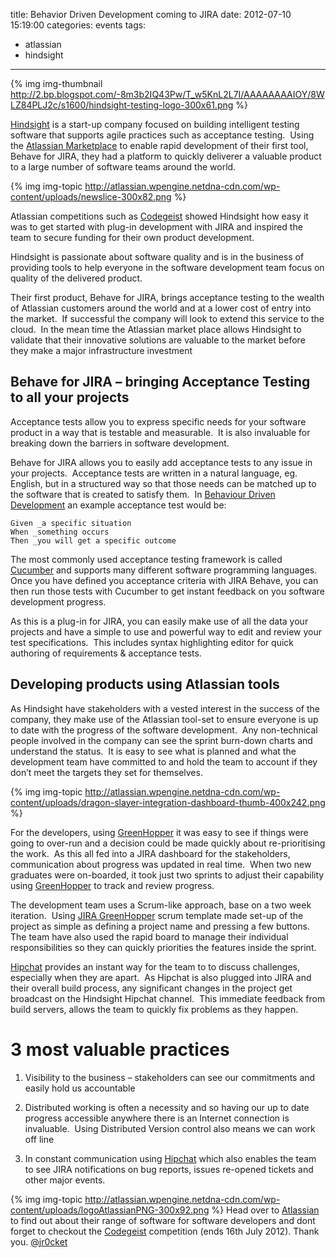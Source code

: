 title: Behavior Driven Development coming to JIRA
date: 2012-07-10 15:19:00
categories: events
tags: 
- atlassian 
- hindsight
---

{% img img-thumbnail http://2.bp.blogspot.com/-8m3b2IQ43Pw/T_w5KnL2L7I/AAAAAAAAIOY/8WLZ84PLJ2c/s1600/hindsight-testing-logo-300x61.png %}

[Hindsight](http://hindsighttesting.com/) is a start-up  company focused on building intelligent testing software that supports agile practices such as acceptance testing.&nbsp; Using the [Atlassian Marketplace](https://marketplace.atlassian.com/) to enable rapid development of their first tool, Behave for JIRA, they had a  platform to quickly deliverer a valuable product to a large number of  software teams around the world.

{% img img-topic http://atlassian.wpengine.netdna-cdn.com/wp-content/uploads/newslice-300x82.png %} 

Atlassian competitions such as [Codegeist](https://marketplace.atlassian.com/codegeist) showed Hindsight how easy it was to get started with plug-in  development with JIRA and inspired the team to secure funding for their  own product development. 
 
Hindsight is passionate about software quality and is in the business  of providing tools to help everyone in the software development team  focus on quality of the delivered product.

Their first product, Behave for JIRA, brings acceptance testing to the  wealth of Atlassian customers around the world and at a lower cost of  entry into the market.&nbsp; If successful the company will look to extend  this service to the cloud.&nbsp; In the mean time the Atlassian market place  allows Hindsight to validate that their innovative solutions are  valuable to the market before they make a major infrastructure  investment

## Behave for JIRA – bringing Acceptance Testing to all your projects

Acceptance tests allow you to express specific needs for your  software product in a way that is testable and measurable.&nbsp; It is also  invaluable for breaking down the barriers in software development.

Behave for JIRA allows you to easily add acceptance tests to any issue in  your projects.&nbsp; Acceptance tests are written in a natural  language, eg. English, but in a structured way so that those needs can  be matched up to the software that is created to satisfy them.&nbsp; In [Behaviour Driven Development](http://en.wikipedia.org/wiki/Behavior_Driven_Development "Wikipedia - Behavior Driven Development") an example acceptance test would be:

    Given _a specific situation
    When _something occurs
    Then _you will get a specific outcome

The most commonly used acceptance testing framework is called [Cucumber](http://cukes.info/ "Cucumber - making BDD more fun") and supports many different software programming languages.&nbsp; Once you  have defined you acceptance criteria with JIRA Behave, you can then run  those tests with Cucumber to get instant feedback on you software  development progress.

As this is a plug-in for JIRA, you can easily make use of all the  data your projects and have a simple to use and powerful way to edit and  review your test specifications.&nbsp; This includes syntax highlighting  editor for quick authoring of requirements &amp; acceptance tests.

##   Developing products using Atlassian tools

As Hindsight have stakeholders with a vested interest in the success  of the company, they make use of the Atlassian tool-set to ensure  everyone is up to date with the progress of the software development.&nbsp;  Any non-technical people involved in the company can see the sprint  burn-down charts and understand the status.&nbsp; It is easy to see what is  planned and what the development team have committed to and hold the  team to account if they don’t meet the targets they set for themselves.

{% img img-topic http://atlassian.wpengine.netdna-cdn.com/wp-content/uploads/dragon-slayer-integration-dashboard-thumb-400x242.png %} 

For the developers, using [GreenHopper](http://blogs.atlassian.com/2012/07/atlassian-inspires-uk-testing-startup/www.atlassian.com/software/greenhopper) it was easy to see if things were going to over-run and a decision  could be made quickly about re-prioritising the work.&nbsp; As this all fed  into a JIRA dashboard for the stakeholders, communication about progress  was updated in real time.&nbsp; When two new graduates were on-boarded, it  took just two sprints to adjust their capability using [GreenHopper](http://blogs.atlassian.com/2012/07/atlassian-inspires-uk-testing-startup/www.atlassian.com/software/greenhopper) to track and review progress.

The development team uses a Scrum-like approach, base on a two week iteration.&nbsp; Using [JIRA GreenHopper](http://blogs.atlassian.com/2012/07/atlassian-inspires-uk-testing-startup/www.atlassian.com/software/greenhopper) scrum template made set-up of the project as simple as defining a  project name and pressing a few buttons. The team have also used the  rapid board to manage their individual responsibilities so they can  quickly priorities the features inside the sprint.

[Hipchat](http://www.hipchat.com/) provides  an instant way for the team to to discuss challenges, especially when  they are apart.&nbsp; As Hipchat is also plugged into JIRA and their overall  build process, any significant changes in the project get broadcast on  the Hindsight Hipchat channel.&nbsp; This immediate feedback from build  servers, allows the team to quickly fix problems as they happen.

# 3 most valuable practices

1) Visibility to the business – stakeholders can see our commitments and easily hold us accountable

2) Distributed working is often a necessity and so having our up to  date progress accessible anywhere there is an Internet connection is  invaluable.&nbsp; Using Distributed Version control also means we can work  off line

3) In constant communication using [Hipchat](http://www.hipchat.com/) which also enables the team to see JIRA notifications on bug reports, issues re-opened tickets and other major events.

{% img img-topic http://atlassian.wpengine.netdna-cdn.com/wp-content/uploads/logoAtlassianPNG-300x92.png %} Head over to [Atlassian](http://www.atlassian.com/) to find out about their range of software for software developers and dont forget to checkout the [Codegeist](https://marketplace.atlassian.com/codegeist) competition (ends 16th July 2012).
Thank you.
[@jr0cket](https://twitter.com/jr0cket)
